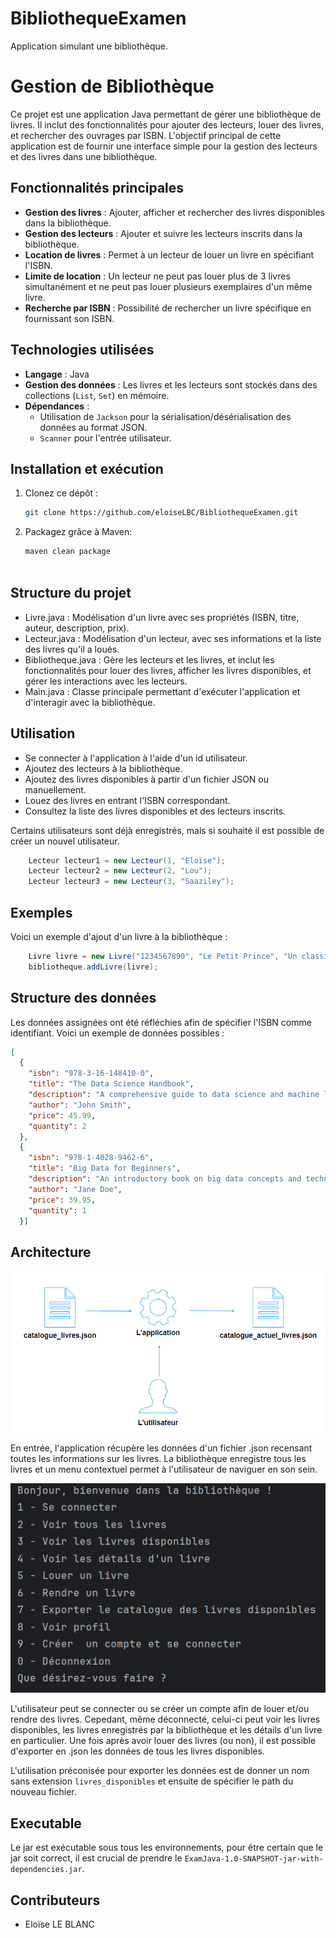 # BibliothequeExamen
Application simulant une bibliothèque.

# Gestion de Bibliothèque

Ce projet est une application Java permettant de gérer une bibliothèque de livres. Il inclut des fonctionnalités pour ajouter des lecteurs, louer des livres, et rechercher des ouvrages par ISBN. L'objectif principal de cette application est de fournir une interface simple pour la gestion des lecteurs et des livres dans une bibliothèque.

## Fonctionnalités principales

- **Gestion des livres** : Ajouter, afficher et rechercher des livres disponibles dans la bibliothèque.
- **Gestion des lecteurs** : Ajouter et suivre les lecteurs inscrits dans la bibliothèque.
- **Location de livres** : Permet à un lecteur de louer un livre en spécifiant l'ISBN.
- **Limite de location** : Un lecteur ne peut pas louer plus de 3 livres simultanément et ne peut pas louer plusieurs exemplaires d'un même livre.
- **Recherche par ISBN** : Possibilité de rechercher un livre spécifique en fournissant son ISBN.

## Technologies utilisées

- **Langage** : Java
- **Gestion des données** : Les livres et les lecteurs sont stockés dans des collections (`List`, `Set`) en mémoire.
- **Dépendances** : 
  - Utilisation de `Jackson` pour la sérialisation/désérialisation des données au format JSON.
  - `Scanner` pour l'entrée utilisateur.

## Installation et exécution

1. Clonez ce dépôt :
   ```bash
   git clone https://github.com/eloiseLBC/BibliothequeExamen.git

2. Packagez grâce à Maven:
   ```bash
   maven clean package
  
## Structure du projet
* Livre.java : Modélisation d'un livre avec ses propriétés (ISBN, titre, auteur, description, prix).
* Lecteur.java : Modélisation d'un lecteur, avec ses informations et la liste des livres qu'il a loués.
* Bibliotheque.java : Gère les lecteurs et les livres, et inclut les fonctionnalités pour louer des livres, afficher les livres disponibles, et gérer les interactions avec les lecteurs.
* Main.java : Classe principale permettant d'exécuter l'application et d'interagir avec la bibliothèque.

## Utilisation
* Se connecter à l'application à l'aide d'un id utilisateur.
* Ajoutez des lecteurs à la bibliothèque.
* Ajoutez des livres disponibles à partir d'un fichier JSON ou manuellement.
* Louez des livres en entrant l'ISBN correspondant.
* Consultez la liste des livres disponibles et des lecteurs inscrits.

Certains utilisateurs sont déjà enregistrés, mais si souhaité il est possible de créer un nouvel utilisateur.
````java
    Lecteur lecteur1 = new Lecteur(1, "Eloïse");
    Lecteur lecteur2 = new Lecteur(2, "Lou");
    Lecteur lecteur3 = new Lecteur(3, "Saaziley");
````

## Exemples
Voici un exemple d'ajout d'un livre à la bibliothèque :
````java
    Livre livre = new Livre("1234567890", "Le Petit Prince", "Un classique de la littérature", "Antoine de Saint-Exupéry", 15.99);
    bibliotheque.addLivre(livre);
````
    

## Structure des données
Les données assignées ont été réfléchies afin de spécifier l'ISBN comme identifiant. Voici un exemple de données possibles : 
```json
[
  {
    "isbn": "978-3-16-148410-0",
    "title": "The Data Science Handbook",
    "description": "A comprehensive guide to data science and machine learning.",
    "author": "John Smith",
    "price": 45.99,
    "quantity": 2
  },
  {
    "isbn": "978-1-4028-9462-6",
    "title": "Big Data for Beginners",
    "description": "An introductory book on big data concepts and technologies.",
    "author": "Jane Doe",
    "price": 39.95,
    "quantity": 1
  }]
```

## Architecture
<div align="center">
  <img src="img.png" alt="Description de l'image" width="600"/>
</div>
<div>
  <p>En entrée, l'application récupère les données d'un fichier .json recensant toutes les informations sur les livres. La bibliothèque enregistre tous les livres et un menu contextuel permet à l'utilisateur de naviguer en son sein.
</p>
</div>

<div align="center">
  <img src="img_1.png" alt="Description de l'image" width="600"/>
</div>
<div>
  <p>L'utilisateur peut se connecter ou se créer un compte afin de louer et/ou rendre des livres. Cepedant, même déconnecté, celui-ci peut voir les livres disponibles, les livres enregistrés par la bibliothèque et les détails d'un livre en particulier.
Une fois après avoir louer des livres (ou non), il est possible d'exporter en .json les données de tous les livres disponibles.

L'utilisation préconisée pour exporter les données est de donner un nom sans extension ``livres_disponibles`` et ensuite de spécifier le path du nouveau fichier.

</p>
</div>


## Executable
Le jar est exécutable sous tous les environnements, pour être certain que le jar soit correct, il est crucial de prendre le ``ExamJava-1.0-SNAPSHOT-jar-with-dependencies.jar``.

## Contributeurs
* Eloïse LE BLANC
